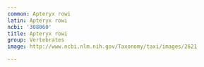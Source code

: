 ```yaml
---
common: Apteryx rowi
latin: Apteryx rowi
ncbi: '308060'
title: Apteryx rowi
group: Vertebrates
image: http://www.ncbi.nlm.nih.gov/Taxonomy/taxi/images/2621

---
```

